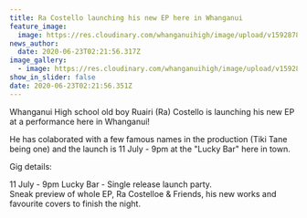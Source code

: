 ```yaml
---
title: Ra Costello launching his new EP here in Whanganui
feature_image:
  image: https://res.cloudinary.com/whanganuihigh/image/upload/v1592878991/News/Ra-Costello-A5-Flyer....jpg
news_author:
  date: 2020-06-23T02:21:56.317Z
image_gallery:
  - image: https://res.cloudinary.com/whanganuihigh/image/upload/v1592878951/News/Ra_Costello.jpg
show_in_slider: false
date: 2020-06-23T02:21:56.351Z
---
```

Whanganui High school old boy Ruairi (Ra) Costello is launching his new EP at a performance here in Whanganui!

He has colaborated with a few famous names in the production (Tiki Tane being one) and the launch is 11 July - 9pm at the "Lucky Bar" here in town.

Gig details:

11 July - 9pm Lucky Bar - Single release launch party.  
Sneak preview of whole EP, Ra Costelloe & Friends, his new works and favourite covers to finish the night.

